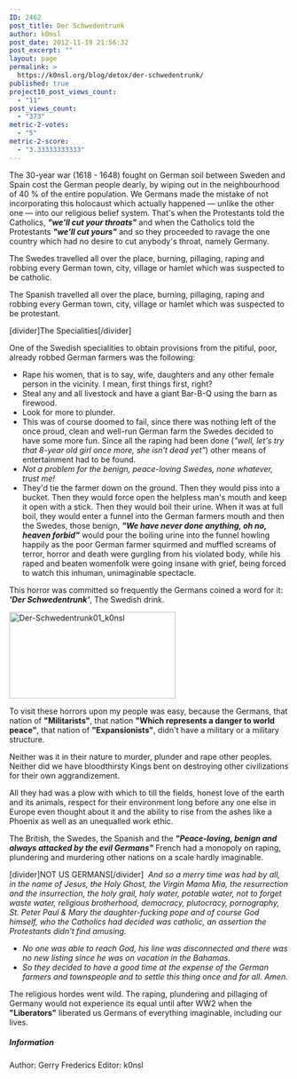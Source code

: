 ```yaml
---
ID: 2462
post_title: Der Schwedentrunk
author: k0nsl
post_date: 2012-11-19 21:56:32
post_excerpt: ""
layout: page
permalink: >
  https://k0nsl.org/blog/detox/der-schwedentrunk/
published: true
project10_post_views_count:
  - "11"
post_views_count:
  - "373"
metric-2-votes:
  - "5"
metric-2-score:
  - "3.33333333333"
---
```

The 30-year war (1618 - 1648) fought on German soil between Sweden and Spain cost the German people dearly, by wiping out in the neighbourhood of 40 % of the entire population. We Germans made the mistake of not incorporating this holocaust which actually happened — unlike the other one — into our religious belief system.
That's when the Protestants told the Catholics, <strong><em>"we'll cut your throats"</em></strong> and when the Catholics told the Protestants <strong><em>"we'll cut yours"</em></strong> and so they proceeded to ravage the one country which had no desire to cut anybody's throat, namely Germany.

The Swedes travelled all over the place, burning, pillaging, raping and robbing every German town, city, village or hamlet which was suspected to be catholic.

The Spanish travelled all over the place, burning, pillaging, raping and robbing every German town, city, village or hamlet which was suspected to be protestant.

[divider]The Specialities[/divider]

One of the Swedish specialities to obtain provisions from the pitiful, poor, already robbed German farmers was the following:

<ul class="list-2">
<li>Rape his women, that is to say, wife, daughters and any other female person in the vicinity. I mean, first things first, right?</li>

<li>Steal any and all livestock and have a giant Bar-B-Q using the barn as firewood.</li>

<li>Look for more to plunder.</li>

<li>This was of course doomed to fail, since there was nothing left of the once proud, clean and well-run German farm the Swedes decided to have some more fun. Since all the raping had been done (<em>"well, let's try that 8-year old girl once more, she isn't dead yet"</em>) other means of entertainment had to be found.</li>

<li><em>Not a problem for the benign, peace-loving Swedes, none whatever, trust me!</em></li>

<li>They'd tie the farmer down on the ground. Then they would piss into a bucket. Then they would force open the helpless man's mouth and keep it open with a stick. Then they would boil their urine. When it was at full boil, they would enter a funnel into the German farmers mouth and then the Swedes, those benign, <strong><em>"We have never done anything, oh no, heaven forbid"</em></strong> would pour the boiling urine into the funnel howling happily as the poor German farmer squirmed and muffled screams of terror, horror and death were gurgling from his violated body, while his raped and beaten womenfolk were going insane with grief, being forced to watch this inhuman, unimaginable spectacle.</li>
</ul>

This horror was committed so frequently the Germans coined a word for it: <strong><i>'Der Schwedentrunk'</i></strong>, The Swedish drink.

<a href="https://cdn.k0nsl.org/blog/k1/uploads/2012/11/Der-Schwedentrunk01_k0nsl.jpg"><img src="https://cdn.k0nsl.org/blog/k1/uploads/2012/11/Der-Schwedentrunk01_k0nsl-300x156.jpg" alt="Der-Schwedentrunk01_k0nsl" width="300" height="156" class="aligncenter size-medium wp-image-5451" /></a>

To visit these horrors upon my people was easy, because the Germans, that nation of <strong>"Militarists"</strong>, that nation <strong>"Which represents a danger to world peace"</strong>, that nation of <strong>"Expansionists"</strong>, didn't have a military or a military structure.

Neither was it in their nature to murder, plunder and rape other peoples. Neither did we have bloodthirsty Kings bent on destroying other civilizations for their own aggrandizement.

All they had was a plow with which to till the fields, honest love of the earth and its animals, respect for their environment long before any one else in Europe even thought about it and the ability to rise from the ashes like a Phoenix as well as an unequalled work ethic.

The British, the Swedes, the Spanish and the <strong><em>"Peace-loving, benign and always attacked by the evil Germans"</em></strong> French had a monopoly on raping, plundering and murdering other nations on a scale hardly imaginable.

[divider]NOT US GERMANS[/divider]
<em> And so a merry time was had by all, in the name of Jesus, the Holy Ghost, the Virgin Mama Mia, the resurrection and the insurrection, the holy grail, holy water, potable water, not to forget waste water, religious brotherhood, democracy, plutocracy, pornography, St. Peter Paul &amp; Mary the daughter-fucking pope and of course God himself, who the Catholics had decided was catholic, an assertion the Protestants didn't find amusing.</em>
<ul class="list-2">
<li><em>No one was able to reach God, his line was disconnected and there was no new listing since he was on vacation in the Bahamas.</em></li>

<li><em>So they decided to have a good time at the expense of the German farmers and townspeople and to settle this thing once and for all. Amen.</em></li>
</ul>
The religious hordes went wild. The raping, plundering and pillaging of Germany would not experience its equal until after WW2 when the <strong>"Liberators"</strong> liberated us Germans of everything imaginable, including our lives.

<div class="divider"><h5><span>Information</span></h5></div>
Author: Gerry Frederics
Editor: k0nsl